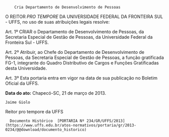         Cria Departamento de Desenvolvimento de Pessoas  

O REITOR *PRO TEMPORE* DA UNIVERSIDADE FEDERAL DA FRONTEIRA SUL - UFFS, no uso de suas atribuições legais resolve:

 Art. 1º CRIAR o Departamento de Desenvolvimento de Pessoas, da Secretaria Especial de Gestão de Pessoas, da Universidade Federal da Fronteira Sul - UFFS.

 Art. 2º Atribuir, ao Chefe do Departamento de Desenvolvimento de Pessoas, da Secretaria Especial de Gestão de Pessoas, a função gratificada FG-1, integrante do Quadro Distributivo de Cargos e Funções Gratificadas desta Universidade.

 Art. 3º Esta portaria entra em vigor na data de sua publicação no Boletim Oficial da UFFS.

  

   **Data do ato:** Chapecó-SC, 21 de março de 2013.   
 

    Jaime Giolo   
 Reitor pro tempore da UFFS 

      Documento Histórico  [PORTARIA Nº 234/GR/UFFS/2013](https://www.uffs.edu.br/atos-normativos/portaria/gr/2013-0234/@@download/documento_historico)     
      